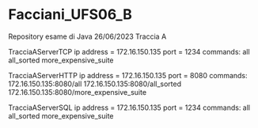 # Facciani_UFS06_B
Repository esame di Java 26/06/2023
Traccia A

TracciaAServerTCP
ip address = 172.16.150.135
port = 1234
commands: all all_sorted more_expensive_suite

TracciaAServerHTTP
ip address = 172.16.150.135
port = 8080
commands: 172.16.150.135:8080/all 172.16.150.135:8080/all_sorted 172.16.150.135:8080/more_expensive_suite

TracciaAServerSQL
ip address = 172.16.150.135
port = 1234
commands: all all_sorted more_expensive_suite
